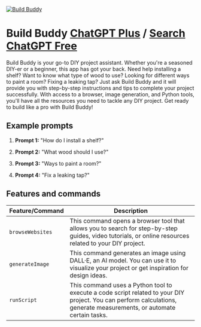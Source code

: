 
[![Build Buddy](https://files.oaiusercontent.com/file-P69YPNywhNnTqjZSGkwyeJYH?se=2123-10-16T20%3A05%3A47Z&sp=r&sv=2021-08-06&sr=b&rscc=max-age%3D31536000%2C%20immutable&rscd=attachment%3B%20filename%3Dacb965cf-e8e2-4d2c-b84f-c62b2e5a5164.png&sig=Uck6KnAzXN7je8I7gQYQf9%2BGkd4E%2BqQwsUFyGZqXLYI%3D)](https://chat.openai.com/g/g-miYavkQE3)

# Build Buddy [ChatGPT Plus](https://chat.openai.com/g/g-miYavkQE3) / [Search ChatGPT Free](https://gptcall.net/index.html#/?search=Build%20Buddy)

Build Buddy is your go-to DIY project assistant. Whether you're a seasoned DIY-er or a beginner, this app has got your back. Need help installing a shelf? Want to know what type of wood to use? Looking for different ways to paint a room? Fixing a leaking tap? Just ask Build Buddy and it will provide you with step-by-step instructions and tips to complete your project successfully. With access to a browser, image generation, and Python tools, you'll have all the resources you need to tackle any DIY project. Get ready to build like a pro with Build Buddy!

## Example prompts

1. **Prompt 1:** "How do I install a shelf?"

2. **Prompt 2:** "What wood should I use?"

3. **Prompt 3:** "Ways to paint a room?"

4. **Prompt 4:** "Fix a leaking tap?"

## Features and commands

| Feature/Command | Description |
| --- | --- |
| `browseWebsites` | This command opens a browser tool that allows you to search for step-by-step guides, video tutorials, or online resources related to your DIY project. |
| `generateImage` | This command generates an image using DALL·E, an AI model. You can use it to visualize your project or get inspiration for design ideas. |
| `runScript` | This command uses a Python tool to execute a code script related to your DIY project. You can perform calculations, generate measurements, or automate certain tasks. |


